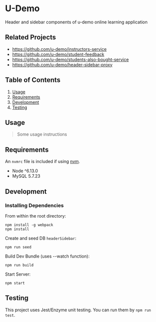 # U-Demo

Header and sidebar components of u-demo online learning application

## Related Projects

  - https://github.com/u-demo/instructors-service
  - https://github.com/u-demo/student-feedback
  - https://github.com/u-demo/students-also-bought-service
  - https://github.com/u-demo/header-sidebar-proxy

## Table of Contents

1. [Usage](#Usage)
2. [Requirements](#requirements)
3. [Development](#development)
4. [Testing](#Testing)

## Usage

> Some usage instructions

## Requirements

An `nvmrc` file is included if using [nvm](https://github.com/creationix/nvm).

- Node ^6.13.0
- MySQL 5.7.23

## Development

### Installing Dependencies

From within the root directory:
```
npm install -g webpack
npm install
```
Create and seed DB `headerSidebar`:
```
npm run seed
```
Build Dev Bundle (uses --watch function): 
```
npm run build
```
Start Server:
```
npm start
```
## Testing
This project uses Jest/Enzyme unit testing. You can run them by `npm run test`.
